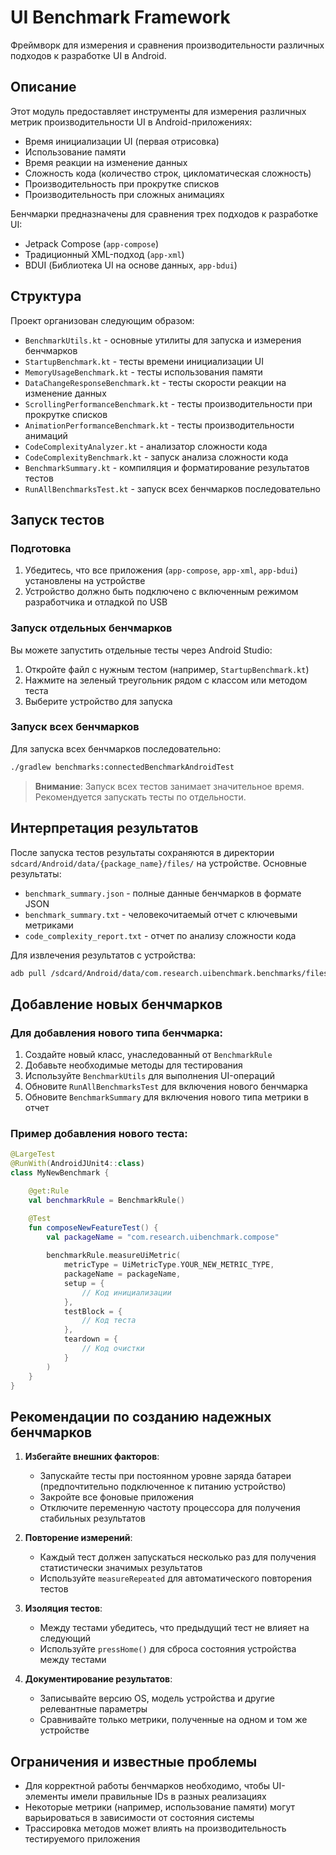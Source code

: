 # UI Benchmark Framework

Фреймворк для измерения и сравнения производительности различных подходов к разработке UI в Android.

## Описание

Этот модуль предоставляет инструменты для измерения различных метрик производительности UI в Android-приложениях:

* Время инициализации UI (первая отрисовка)
* Использование памяти
* Время реакции на изменение данных
* Сложность кода (количество строк, цикломатическая сложность)
* Производительность при прокрутке списков
* Производительность при сложных анимациях

Бенчмарки предназначены для сравнения трех подходов к разработке UI:
* Jetpack Compose (`app-compose`)
* Традиционный XML-подход (`app-xml`)
* BDUI (Библиотека UI на основе данных, `app-bdui`)

## Структура

Проект организован следующим образом:

* `BenchmarkUtils.kt` - основные утилиты для запуска и измерения бенчмарков
* `StartupBenchmark.kt` - тесты времени инициализации UI
* `MemoryUsageBenchmark.kt` - тесты использования памяти
* `DataChangeResponseBenchmark.kt` - тесты скорости реакции на изменение данных
* `ScrollingPerformanceBenchmark.kt` - тесты производительности при прокрутке списков
* `AnimationPerformanceBenchmark.kt` - тесты производительности анимаций
* `CodeComplexityAnalyzer.kt` - анализатор сложности кода
* `CodeComplexityBenchmark.kt` - запуск анализа сложности кода
* `BenchmarkSummary.kt` - компиляция и форматирование результатов тестов
* `RunAllBenchmarksTest.kt` - запуск всех бенчмарков последовательно

## Запуск тестов

### Подготовка

1. Убедитесь, что все приложения (`app-compose`, `app-xml`, `app-bdui`) установлены на устройстве
2. Устройство должно быть подключено с включенным режимом разработчика и отладкой по USB

### Запуск отдельных бенчмарков

Вы можете запустить отдельные тесты через Android Studio:

1. Откройте файл с нужным тестом (например, `StartupBenchmark.kt`)
2. Нажмите на зеленый треугольник рядом с классом или методом теста
3. Выберите устройство для запуска

### Запуск всех бенчмарков

Для запуска всех бенчмарков последовательно:

```bash
./gradlew benchmarks:connectedBenchmarkAndroidTest
```

> **Внимание**: Запуск всех тестов занимает значительное время. Рекомендуется запускать тесты по отдельности.

## Интерпретация результатов

После запуска тестов результаты сохраняются в директории `sdcard/Android/data/{package_name}/files/` на устройстве. Основные результаты:

* `benchmark_summary.json` - полные данные бенчмарков в формате JSON
* `benchmark_summary.txt` - человекочитаемый отчет с ключевыми метриками
* `code_complexity_report.txt` - отчет по анализу сложности кода

Для извлечения результатов с устройства:

```bash
adb pull /sdcard/Android/data/com.research.uibenchmark.benchmarks/files/benchmark_summary.txt ./results/
```

## Добавление новых бенчмарков

### Для добавления нового типа бенчмарка:

1. Создайте новый класс, унаследованный от `BenchmarkRule`
2. Добавьте необходимые методы для тестирования
3. Используйте `BenchmarkUtils` для выполнения UI-операций
4. Обновите `RunAllBenchmarksTest` для включения нового бенчмарка
5. Обновите `BenchmarkSummary` для включения нового типа метрики в отчет

### Пример добавления нового теста:

```kotlin
@LargeTest
@RunWith(AndroidJUnit4::class)
class MyNewBenchmark {

    @get:Rule
    val benchmarkRule = BenchmarkRule()

    @Test
    fun composeNewFeatureTest() {
        val packageName = "com.research.uibenchmark.compose"
        
        benchmarkRule.measureUiMetric(
            metricType = UiMetricType.YOUR_NEW_METRIC_TYPE,
            packageName = packageName,
            setup = {
                // Код инициализации
            },
            testBlock = {
                // Код теста
            },
            teardown = {
                // Код очистки
            }
        )
    }
}
```

## Рекомендации по созданию надежных бенчмарков

1. **Избегайте внешних факторов**:
   - Запускайте тесты при постоянном уровне заряда батареи (предпочтительно подключенное к питанию устройство)
   - Закройте все фоновые приложения
   - Отключите переменную частоту процессора для получения стабильных результатов

2. **Повторение измерений**:
   - Каждый тест должен запускаться несколько раз для получения статистически значимых результатов
   - Используйте `measureRepeated` для автоматического повторения тестов

3. **Изоляция тестов**:
   - Между тестами убедитесь, что предыдущий тест не влияет на следующий
   - Используйте `pressHome()` для сброса состояния устройства между тестами

4. **Документирование результатов**:
   - Записывайте версию OS, модель устройства и другие релевантные параметры
   - Сравнивайте только метрики, полученные на одном и том же устройстве

## Ограничения и известные проблемы

- Для корректной работы бенчмарков необходимо, чтобы UI-элементы имели правильные IDs в разных реализациях
- Некоторые метрики (например, использование памяти) могут варьироваться в зависимости от состояния системы
- Трассировка методов может влиять на производительность тестируемого приложения
